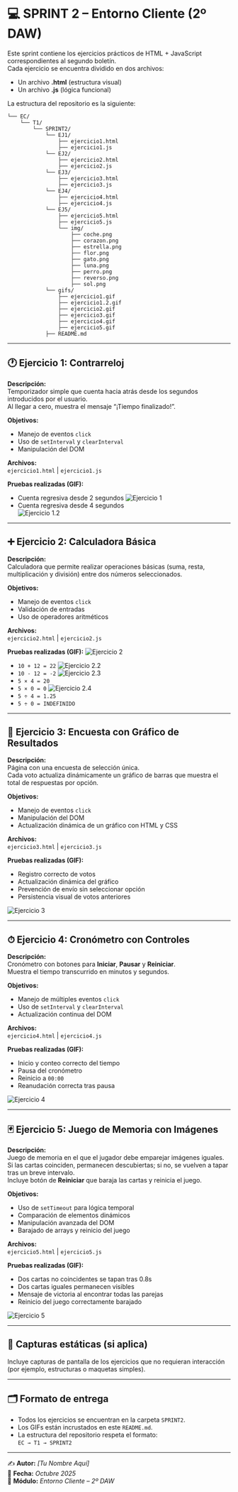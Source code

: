 # 💻 SPRINT 2 – Entorno Cliente (2º DAW)

Este sprint contiene los ejercicios prácticos de HTML + JavaScript correspondientes al segundo boletín.  
Cada ejercicio se encuentra dividido en dos archivos:  
- Un archivo **.html** (estructura visual)  
- Un archivo **.js** (lógica funcional)  

La estructura del repositorio es la siguiente:

```
└── EC/
    └── T1/
        └── SPRINT2/
            └── EJ1/
                ├── ejercicio1.html
                ├── ejercicio1.js
            └── EJ2/
                ├── ejercicio2.html
                ├── ejercicio2.js
            └── EJ3/
                ├── ejercicio3.html
                ├── ejercicio3.js
            └── EJ4/
                ├── ejercicio4.html
                ├── ejercicio4.js
            └── EJ5/
                ├── ejercicio5.html
                ├── ejercicio5.js
                └── img/
                    ├── coche.png
                    ├── corazon.png
                    ├── estrella.png
                    ├── flor.png
                    ├── gato.png
                    ├── luna.png
                    ├── perro.png
                    ├── reverso.png
                    ├── sol.png
            └── gifs/
                ├── ejercicio1.gif
                ├── ejercicio1.2.gif
                ├── ejercicio2.gif
                ├── ejercicio3.gif
                ├── ejercicio4.gif
                ├── ejercicio5.gif
            ├── README.md
```

---

## 🕐 Ejercicio 1: Contrarreloj

**Descripción:**  
Temporizador simple que cuenta hacia atrás desde los segundos introducidos por el usuario.  
Al llegar a cero, muestra el mensaje “¡Tiempo finalizado!”.

**Objetivos:**
- Manejo de eventos `click`
- Uso de `setInterval` y `clearInterval`
- Manipulación del DOM

**Archivos:**  
`ejercicio1.html` | `ejercicio1.js`

**Pruebas realizadas (GIF):**
- Cuenta regresiva desde 2 segundos
  ![Ejercicio 1](gifs/ejercicio1.gif)
- Cuenta regresiva desde 4 segundos  
![Ejercicio 1.2](gifs/ejercicio1.2.gif)

---

## ➕ Ejercicio 2: Calculadora Básica

**Descripción:**  
Calculadora que permite realizar operaciones básicas (suma, resta, multiplicación y división) entre dos números seleccionados.

**Objetivos:**
- Manejo de eventos `click`
- Validación de entradas
- Uso de operadores aritméticos

**Archivos:**  
`ejercicio2.html` | `ejercicio2.js`

**Pruebas realizadas (GIF):**
  ![Ejercicio 2](gifs/ejercicio2.gif)
- `10 + 12 = 22`
  ![Ejercicio 2.2](gifs/ejercicio2.2.gif)
- `10 - 12 = -2`
  ![Ejercicio 2.3](gifs/ejercicio2.3.gif)
- `5 × 4 = 20`  
- `5 × 0 = 0`
  ![Ejercicio 2.4](gifs/ejercicio2.4.gif)
- `5 ÷ 4 = 1.25`  
- `5 ÷ 0 = INDEFINIDO`

---

## 🧠 Ejercicio 3: Encuesta con Gráfico de Resultados

**Descripción:**  
Página con una encuesta de selección única.  
Cada voto actualiza dinámicamente un gráfico de barras que muestra el total de respuestas por opción.

**Objetivos:**
- Manejo de eventos `click`
- Manipulación del DOM
- Actualización dinámica de un gráfico con HTML y CSS

**Archivos:**  
`ejercicio3.html` | `ejercicio3.js`

**Pruebas realizadas (GIF):**
- Registro correcto de votos  
- Actualización dinámica del gráfico  
- Prevención de envío sin seleccionar opción  
- Persistencia visual de votos anteriores  

![Ejercicio 3](./ejercicio3.gif)

---

## ⏱ Ejercicio 4: Cronómetro con Controles

**Descripción:**  
Cronómetro con botones para **Iniciar**, **Pausar** y **Reiniciar**.  
Muestra el tiempo transcurrido en minutos y segundos.

**Objetivos:**
- Manejo de múltiples eventos `click`
- Uso de `setInterval` y `clearInterval`
- Actualización continua del DOM

**Archivos:**  
`ejercicio4.html` | `ejercicio4.js`

**Pruebas realizadas (GIF):**
- Inicio y conteo correcto del tiempo  
- Pausa del cronómetro  
- Reinicio a `00:00`  
- Reanudación correcta tras pausa  

![Ejercicio 4](./ejercicio4.gif)

---

## 🃏 Ejercicio 5: Juego de Memoria con Imágenes

**Descripción:**  
Juego de memoria en el que el jugador debe emparejar imágenes iguales.  
Si las cartas coinciden, permanecen descubiertas; si no, se vuelven a tapar tras un breve intervalo.  
Incluye botón de **Reiniciar** que baraja las cartas y reinicia el juego.

**Objetivos:**
- Uso de `setTimeout` para lógica temporal
- Comparación de elementos dinámicos
- Manipulación avanzada del DOM
- Barajado de arrays y reinicio del juego

**Archivos:**  
`ejercicio5.html` | `ejercicio5.js`

**Pruebas realizadas (GIF):**
- Dos cartas no coincidentes se tapan tras 0.8s  
- Dos cartas iguales permanecen visibles  
- Mensaje de victoria al encontrar todas las parejas  
- Reinicio del juego correctamente barajado  

![Ejercicio 5](./ejercicio5.gif)

---

## 📸 Capturas estáticas (si aplica)

Incluye capturas de pantalla de los ejercicios que no requieran interacción (por ejemplo, estructuras o maquetas simples).

---

## 🗂 Formato de entrega

- Todos los ejercicios se encuentran en la carpeta `SPRINT2`.  
- Los GIFs están incrustados en este `README.md`.  
- La estructura del repositorio respeta el formato:  
  `EC → T1 → SPRINT2`

---

✍️ **Autor:** *[Tu Nombre Aquí]*  
📆 **Fecha:** *Octubre 2025*  
🏫 **Módulo:** *Entorno Cliente – 2º DAW*
